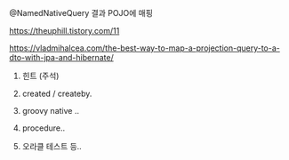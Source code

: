 @NamedNativeQuery 결과 POJO에 매핑

https://theuphill.tistory.com/11



https://vladmihalcea.com/the-best-way-to-map-a-projection-query-to-a-dto-with-jpa-and-hibernate/


1. 힌트 (주석)

2. created / createby.

3. groovy native ..

4. procedure..

5. 오라클 테스트 등..
